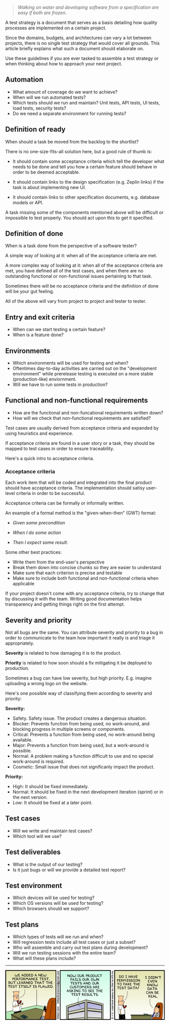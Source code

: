 > *Walking on water and developing software from a specification are easy if both are frozen.*

A test strategy is a document that serves as a basis detailing how quality processes are implemented on a certain project.

Since the domains, budgets, and architectures can vary a lot between projects, there is no single test strategy that would cover all grounds. This article briefly explains what such a document should elaborate on. 

Use these guidelines if you are ever tasked to assemble a test strategy or when thinking about how to approach your next project.

## Automation

- What amount of coverage do we want to achieve?
- When will we run automated tests?
- Which tests should we run and maintain? Unit tests, API tests, UI tests, load tests, security tests?
- Do we need a separate environment for running tests?

## Definition of ready

When should a task be moved from the backlog to the shortlist?

There is no one-size-fits-all solution here, but a good rule of thumb is:

- It should contain some acceptance criteria which tell the developer what needs to be done and tell you how a certain feature should behave in order to be deemed acceptable.

- It should contain links to the design specification (e.g. Zeplin links) if the task is about implementing new UI.

- It should contain links to other specification documents, e.g. database models or API.

A task missing some of the components mentioned above will be difficult or impossible to test properly. You should act upon this to get it specified.

## Definition of done

When is a task done from the perspective of a software tester?

A simple way of looking at it: when all of the acceptance criteria are met.

A more complex way of looking at it: when all of the acceptance criteria are met, you have defined all of the test cases, and when there are no outstanding functional or non-functional issues pertaining to that task.

Sometimes there will be no acceptance criteria and the definition of done will be your gut feeling.

All of the above will vary from project to project and tester to tester.

## Entry and exit criteria

- When can we start testing a certain feature?
- When is a feature done?

## Environments

- Which environments will be used for testing and when?
- Oftentimes day-to-day activities are carried out on the "development environment" while prerelease testing is executed on a more stable (production-like) enviornment.
- Will we have to run some tests in production?

## Functional and non-functional requirements

- How are the functional and non-funcational requirements written down?
- How will we check that non-functional requirements are satisfied?

Test cases are usually derived from acceptance criteria and expanded by using heuristics and experience. 

If acceptance criteria are found in a user story or a task, they should be mapped to test cases in order to ensure traceability.

Here's a quick intro to acceptance criteria.

### Acceptance criteria
Each work item that will be coded and integrated into the final product should have acceptance criteria. The implementation should satisy user-level criteria in order to be successful.

Acceptance criteria can be formally or informally written. 

An example of a formal method is the "given-when-then" (GWT) format: 

- _Given some precondition_

- _When I do some action_

- _Then I expect some result._

Some other best practices:

- Write them from the end-user's perspective
- Break them down into concise chunks so they are easier to understand
- Make sure that each criterion is precise and testable
- Make sure to include both functional and non-functional criteria when applicable

If your project doesn't come with any acceptance criteria, try to change that by discussing it with the team. Writing good documentation helps transparency and getting things right on the first attempt.


## Severity and priority

Not all bugs are the same. You can attribute severity and priority to a bug in order to communicate to the team how important it really is and triage it appropriately.

**Severity** is related to how damaging it is to the product.

**Priority** is related to how soon should a fix mitigating it be deployed to production.

Sometimes a bug can have low severity, but high priority. E.g. imagine uploading a wrong logo on the website.

Here's one possible way of classifying them according to severity and priority:

**Severity:**

- Safety. Safety issue. The product creates a dangerous situation.
- Blocker: Prevents function from being used, no work-around, and blocking progress in multiple screens or components.
- Critical: Prevents a function from being used, no work-around being available.
- Major: Prevents a function from being used, but a work-around is possible.
- Normal: A problem making a function difficult to use and no special work-around is required.
- Cosmetic: Small issue that does not significanly impact the product.

**Priority:**

- High: It should be fixed immediately.
- Normal: It should be fixed in the next development iteration (sprint) or in the next version.
- Low: It should be fixed at a later point.

## Test cases

- Will we write and maintain test cases?
- Which tool will we use?

## Test deliverables

- What is the output of our testing? 
- Is it just bugs or will we provide a detailed test report?

## Test environment

- Which devices will be used for testing?
- Which OS versions will be used for testing?
- Which browsers should we support?

## Test plans

- Which types of tests will we run and when?
- Will regression tests include all test cases or just a subset?
- Who will assemble and carry out test plans during development?
- Will we run testing sessions with the entire team?
- What will these plans include?

---

![test-strategy.gif](/img/test-strategy.gif)
